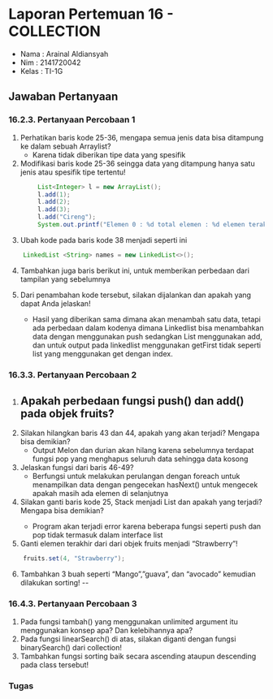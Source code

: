 # Laporan Pertemuan 16 - COLLECTION
- Nama  : Arainal Aldiansyah
- Nim   : 2141720042
- Kelas : TI-1G

## Jawaban Pertanyaan
### 16.2.3. Pertanyaan Percobaan 1
1. Perhatikan baris kode 25-36, mengapa semua jenis data bisa ditampung ke dalam sebuah Arraylist?
   - Karena tidak diberikan tipe data yang spesifik
2. Modifikasi baris kode 25-36 seingga data yang ditampung hanya satu jenis atau spesifik tipe tertentu!
```java
        List<Integer> l = new ArrayList();
        l.add(1);
        l.add(2);
        l.add(3);
        l.add("Cireng");
        System.out.printf("Elemen 0 : %d total elemen : %d elemen terakhir : %s\n", l.get(0), l.size(), l.get(l.size()-1));

```
3. Ubah kode pada baris kode 38 menjadi seperti ini
```java 
    LinkedList <String> names = new LinkedList<>();
```
4. Tambahkan juga baris berikut ini, untuk memberikan perbedaan dari tampilan yang sebelumnya

5. Dari penambahan kode tersebut, silakan dijalankan dan apakah yang dapat Anda jelaskan!
   - Hasil yang diberikan sama dimana akan menambah satu data, tetapi ada perbedaan dalam kodenya dimana Linkedlist bisa menambahkan data dengan menggunakan push sedangkan List menggunakan add, dan untuk output pada linkedlist menggunakan getFirst tidak seperti list yang menggunakan get dengan index.

### 16.3.3. Pertanyaan Percobaan 2
1. Apakah perbedaan fungsi push() dan add() pada objek fruits?
   - 
2. Silakan hilangkan baris 43 dan 44, apakah yang akan terjadi? Mengapa bisa demikian?
   - Output Melon dan durian akan hilang karena sebelumnya terdapat fungsi pop yang menghapus seluruh data sehingga data kosong
3. Jelaskan fungsi dari baris 46-49?
   - Berfungsi untuk melakukan perulangan dengan foreach untuk menampilkan data dengan pengecekan hasNext() untuk mengecek apakah masih ada elemen di selanjutnya
4. Silakan ganti baris kode 25, Stack<String> menjadi List<String> dan apakah yang terjadi? Mengapa bisa demikian?
   - Program akan terjadi error karena beberapa fungsi seperti push dan pop tidak termasuk dalam interface list
5. Ganti elemen terakhir dari dari objek fruits menjadi “Strawberry”!
```java
    fruits.set(4, "Strawberry");
```
6. Tambahkan 3 buah seperti “Mango”,”guava”, dan “avocado” kemudian dilakukan sorting!
--
### 16.4.3. Pertanyaan Percobaan 3
1. Pada fungsi tambah() yang menggunakan unlimited argument itu menggunakan konsep apa? 
Dan kelebihannya apa?
2. Pada fungsi linearSearch() di atas, silakan diganti dengan fungsi binarySearch() dari collection!
3. Tambahkan fungsi sorting baik secara ascending ataupun descending pada class tersebut!

### Tugas 
